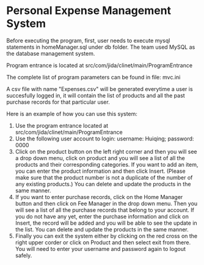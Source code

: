 Personal Expense Management System
===================
Before executing the program, first, user needs to execute mysql statements in homeManager.sql under db folder. The team used MySQL as the database management system. 

Program entrance is located at src/com/jida/clinet/main/ProgramEntrance

The complete list of program parameters can be found in file: mvc.ini

A csv file with name "Expenses.csv" will be generated everytime a user is succesfully logged in, it will contain the list of products and all the past purchase records for that particular user. 

Here is an example of how you can use this system:

1. Use the program entrance located at src/com/jida/clinet/main/ProgramEntrance
2. Use the following user account to login: 
      username: Huiqing; 
      password: 0000
3. Click on the product button on the left right corner and then you will see a drop down menu, click on product and you will see a list of all the products and their corresponding categories. If you want to add an item, you can enter the product information and then click Insert. (Please make sure that the product number is not a duplicate of the number of any existing products.) You can delete and update the products in the same manner. 
4. If you want to enter purchase records, click on the Home Manager button and then click on Fee Manager in the drop down menu. Then you will see a list of all the purchase records that belong to your account. If you do not have any yet, enter the purchase information and click on Insert, the record will be added and you will be able to see the update in the list. You can delete and update the products in the same manner. 
5. Finally you can exit the system either by clicking on the red cross on the right upper corder or click on Product and then select exit from there. You will need to enter your username and password again to logout safely. 
